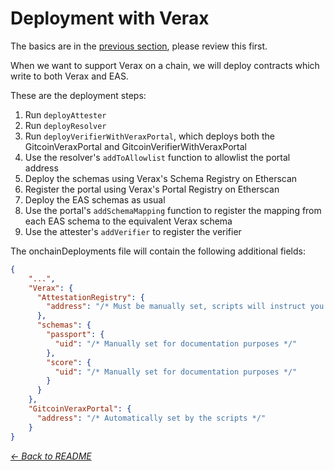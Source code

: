 # Deployment with Verax

The basics are in the [previous section](./03-new-deployment.md), please review this first.

When we want to support Verax on a chain, we will deploy contracts which
write to both Verax and EAS.

These are the deployment steps:

1. Run `deployAttester`
2. Run `deployResolver`
3. Run `deployVerifierWithVeraxPortal`, which deploys both the
   GitcoinVeraxPortal and GitcoinVerifierWithVeraxPortal
4. Use the resolver's `addToAllowlist` function to allowlist the portal address
5. Deploy the schemas using Verax's Schema Registry on Etherscan
6. Register the portal using Verax's Portal Registry on Etherscan
7. Deploy the EAS schemas as usual
8. Use the portal's `addSchemaMapping` function to register the mapping
   from each EAS schema to the equivalent Verax schema
9. Use the attester's `addVerifier` to register the verifier

The onchainDeployments file will contain the following additional fields:

```json
{
    "...",
    "Verax": {
      "AttestationRegistry": {
        "address": "/* Must be manually set, scripts will instruct you to do so */"
      },
      "schemas": {
        "passport": {
          "uid": "/* Manually set for documentation purposes */"
        },
        "score": {
          "uid": "/* Manually set for documentation purposes */"
        }
      }
    },
    "GitcoinVeraxPortal": {
      "address": "/* Automatically set by the scripts */"
    }
}
```

_[← Back to README](..#other-topics)_
